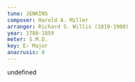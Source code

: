 ```yaml
---
tune: JENKINS
composer: Harold A. Miller
arranger: Richard S. Willis (1819-1900)
year: 1780-1859
meter: S.M.D.
key: E♭ Major
anacrusis: 0
---
```

undefined